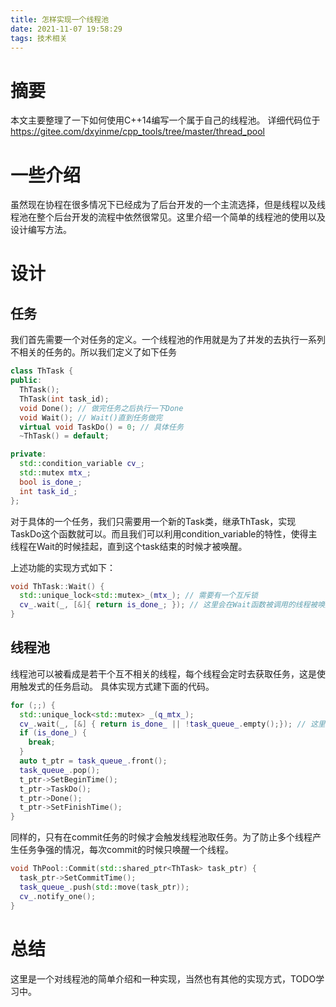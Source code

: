 ```yaml
---
title: 怎样实现一个线程池
date: 2021-11-07 19:58:29
tags: 技术相关
---
```


# 摘要
本文主要整理了一下如何使用C++14编写一个属于自己的线程池。
详细代码位于 https://gitee.com/dxyinme/cpp_tools/tree/master/thread_pool

# 一些介绍
虽然现在协程在很多情况下已经成为了后台开发的一个主流选择，但是线程以及线程池在整个后台开发的流程中依然很常见。这里介绍一个简单的线程池的使用以及设计编写方法。

# 设计
## 任务
我们首先需要一个对任务的定义。一个线程池的作用就是为了并发的去执行一系列不相关的任务的。所以我们定义了如下任务
```cpp
class ThTask {
public:
  ThTask();
  ThTask(int task_id);
  void Done(); // 做完任务之后执行一下Done
  void Wait(); // Wait()直到任务做完
  virtual void TaskDo() = 0; // 具体任务
  ~ThTask() = default;

private:
  std::condition_variable cv_;
  std::mutex mtx_;
  bool is_done_;
  int task_id_;
};
```
对于具体的一个任务，我们只需要用一个新的Task类，继承ThTask，实现TaskDo这个函数就可以。而且我们可以利用condition_variable的特性，使得主线程在Wait的时候挂起，直到这个task结束的时候才被唤醒。

上述功能的实现方式如下：
```cpp
void ThTask::Wait() {
  std::unique_lock<std::mutex>_(mtx_); // 需要有一个互斥锁
  cv_.wait(_, [&]{ return is_done_; }); // 这里会在Wait函数被调用的线程被唤醒的时候做判断，如果lambda函数的结果是false，则继续挂起，否则结束
}
```
## 线程池
线程池可以被看成是若干个互不相关的线程，每个线程会定时去获取任务，这是使用触发式的任务启动。
具体实现方式建下面的代码。
```cpp
for (;;) {
  std::unique_lock<std::mutex> _(q_mtx_);
  cv_.wait(_, [&] { return is_done_ || !task_queue_.empty();}); // 这里如果取不到任务就会直接阻塞，让其他线程先执行，直到下一次被唤醒。
  if (is_done_) {
    break;
  }
  auto t_ptr = task_queue_.front();
  task_queue_.pop();
  t_ptr->SetBeginTime();
  t_ptr->TaskDo();
  t_ptr->Done();
  t_ptr->SetFinishTime();
}
```
同样的，只有在commit任务的时候才会触发线程池取任务。为了防止多个线程产生任务争强的情况，每次commit的时候只唤醒一个线程。
```cpp
void ThPool::Commit(std::shared_ptr<ThTask> task_ptr) {
  task_ptr->SetCommitTime();
  task_queue_.push(std::move(task_ptr));
  cv_.notify_one();
}
```

# 总结
这里是一个对线程池的简单介绍和一种实现，当然也有其他的实现方式，TODO学习中。
